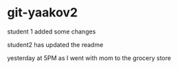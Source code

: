 # git-yaakov2

student 1 added some changes

student2 has updated the readme

yesterday at 5PM as I went with mom to the grocery store